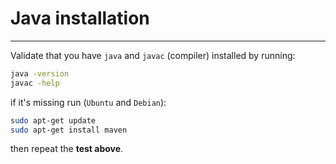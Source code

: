 # Java installation
---

Validate that you have `java` and `javac` (compiler) installed by running:

```bash
java -version
javac -help
```

if it's missing run (`Ubuntu` and `Debian`):

```bash
sudo apt-get update
sudo apt-get install maven
```

then repeat the **test above**.

